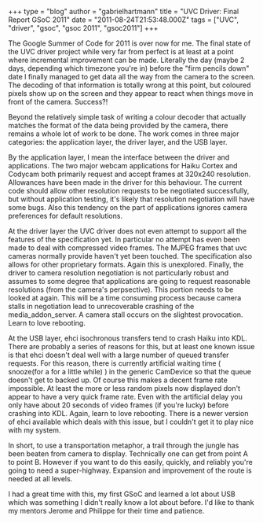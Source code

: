 +++
type = "blog"
author = "gabrielhartmann"
title = "UVC Driver: Final Report GSoC 2011"
date = "2011-08-24T21:53:48.000Z"
tags = ["UVC", "driver", "gsoc", "gsoc 2011", "gsoc2011"]
+++

The Google Summer of Code for 2011 is over now for me.  The final state of the UVC driver project while very far from perfect is at least at a point where incremental improvement can be made.  Literally the day (maybe 2 days, depending which timezone you're in) before the "firm pencils down" date I finally managed to get data all the way from the camera to the screen.  The decoding of that information is totally wrong at this point, but coloured pixels show up on the screen and they appear to react when things move in front of the camera.  Success?!

Beyond the relatively simple task of writing a colour decoder that actually matches the format of the data being provided by the camera, there remains a whole lot of work to be done.  The work comes in three major categories: the application layer, the driver layer, and the USB layer.  

By the application layer, I mean the interface between the driver and applications.  The two major webcam applications for Haiku Cortex and Codycam both primarily request and accept frames at 320x240 resolution.  Allowances have been made in the driver for this behaviour.  The current code should allow other resolution requests to be negotiated successfully, but without application testing, it's likely that resolution negotiation will have some bugs.  Also this tendency on the part of applications ignores camera preferences for default resolutions.

At the driver layer the UVC driver does not even attempt to support all the features of the specification yet.  In particular no attempt has even been made to deal with compressed video frames.  The MJPEG frames that uvc cameras normally provide haven't yet been touched.  The specification also allows for other proprietary formats.  Again this is unexplored.  Finally, the driver to camera resolution negotiation is not particularly robust and assumes to some degree that applications are going to request reasonable resolutions (from the camera's perpsective).  This portion needs to be looked at again.  This will be a time consuming process because camera stalls in negotiation lead to unrecoverable crashing of the media_addon_server.  A camera stall occurs on the slightest provocation.  Learn to love rebooting.

At the USB layer, ehci isochronous transfers tend to crash Haiku into KDL.  There are probably a series of reasons for this, but at least one known issue is that ehci doesn't deal well with a large number of queued transfer requests.  For this reason, there is currently artificial waiting time ( snooze(for a for a little while) ) in the generic CamDevice so that the queue doesn't get to backed up.  Of course this makes a decent frame rate impossible.  At least the more or less random pixels now displayed don't appear to have a very quick frame rate.  Even with the artificial delay you only have about 20 seconds of video frames (if you're lucky) before crashing into KDL.  Again, learn to love rebooting.  There is a newer version of ehci available which deals with this issue, but I couldn't get it to play nice with my system. 

In short, to use a transportation metaphor, a trail through the jungle has been beaten from camera to display.  Technically one can get from point A to point B.  However if you want to do this easily, quickly, and reliably you're going to need a super-highway.  Expansion and improvement of the route is needed at all levels.

I had a great time with this, my first GSoC and learned a lot about USB which was something I didn't really know a lot about before.  I'd like to thank my mentors Jerome and Philippe for their time and patience.